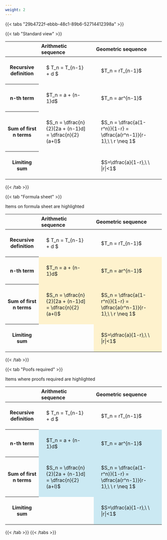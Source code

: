 ```yaml
---
weight: 2
---
```


{{< tabs "29b4722f-ebbb-48c1-89b6-52714412398a" >}}

{{< tab "Standard view" >}}

<style type="text/css">
#T_95761 th.col_heading {
  text-align: left;
  font-size: 1em;
}
#T_95761 td {
  text-align: left;
  font-size: 1em;
  padding: 1.5em;
}
</style>
<table id="T_95761">
  <thead>
    <tr>
      <th class="blank level0" >&nbsp;</th>
      <th id="T_95761_level0_col0" class="col_heading level0 col0" >Arithmetic sequence</th>
      <th id="T_95761_level0_col1" class="col_heading level0 col1" >Geometric sequence</th>
    </tr>
  </thead>
  <tbody>
    <tr>
      <th id="T_95761_level0_row0" class="row_heading level0 row0" >Recursive definition</th>
      <td id="T_95761_row0_col0" class="data row0 col0" >$ T_n = T_{n-1} + d $</td>
      <td id="T_95761_row0_col1" class="data row0 col1" >$T_n = rT_{n-1}$</td>
    </tr>
    <tr>
      <th id="T_95761_level0_row1" class="row_heading level0 row1" >n-th term</th>
      <td id="T_95761_row1_col0" class="data row1 col0" >$T_n = a + (n-1)d$</td>
      <td id="T_95761_row1_col1" class="data row1 col1" >$T_n = ar^{n-1}$</td>
    </tr>
    <tr>
      <th id="T_95761_level0_row2" class="row_heading level0 row2" >Sum of first n terms</th>
      <td id="T_95761_row2_col0" class="data row2 col0" >$S_n = \dfrac{n}{2}[2a + (n-1)d] = \dfrac{n}{2}(a+l)$</td>
      <td id="T_95761_row2_col1" class="data row2 col1" >$S_n = \dfrac{a(1-r^n)}{1-r} = \dfrac{a(r^n-1)}{r-1},\ \  r \neq 1$</td>
    </tr>
    <tr>
      <th id="T_95761_level0_row3" class="row_heading level0 row3" >Limiting sum</th>
      <td id="T_95761_row3_col0" class="data row3 col0" ></td>
      <td id="T_95761_row3_col1" class="data row3 col1" >$S=\dfrac{a}{1-r},\ \ |r|<1$</td>
    </tr>
  </tbody>
</table>
{{< /tab >}}

{{< tab "Formula sheet" >}}

Items on formula sheet are highlighted 
<br>
<style type="text/css">
#T_77c41 th.col_heading {
  text-align: left;
  font-size: 1em;
}
#T_77c41 td {
  text-align: left;
  font-size: 1em;
  padding: 1.5em;
}
#T_77c41_row0_col0, #T_77c41_row0_col1, #T_77c41_row3_col0 {
  background-color: rgba(0,0,0,0);
}
#T_77c41_row1_col0, #T_77c41_row1_col1, #T_77c41_row2_col0, #T_77c41_row2_col1, #T_77c41_row3_col1 {
  background-color: rgba(255,194,10, 0.2);
}
</style>
<table id="T_77c41">
  <thead>
    <tr>
      <th class="blank level0" >&nbsp;</th>
      <th id="T_77c41_level0_col0" class="col_heading level0 col0" >Arithmetic sequence</th>
      <th id="T_77c41_level0_col1" class="col_heading level0 col1" >Geometric sequence</th>
    </tr>
  </thead>
  <tbody>
    <tr>
      <th id="T_77c41_level0_row0" class="row_heading level0 row0" >Recursive definition</th>
      <td id="T_77c41_row0_col0" class="data row0 col0" >$ T_n = T_{n-1} + d $</td>
      <td id="T_77c41_row0_col1" class="data row0 col1" >$T_n = rT_{n-1}$</td>
    </tr>
    <tr>
      <th id="T_77c41_level0_row1" class="row_heading level0 row1" >n-th term</th>
      <td id="T_77c41_row1_col0" class="data row1 col0" >$T_n = a + (n-1)d$</td>
      <td id="T_77c41_row1_col1" class="data row1 col1" >$T_n = ar^{n-1}$</td>
    </tr>
    <tr>
      <th id="T_77c41_level0_row2" class="row_heading level0 row2" >Sum of first n terms</th>
      <td id="T_77c41_row2_col0" class="data row2 col0" >$S_n = \dfrac{n}{2}[2a + (n-1)d] = \dfrac{n}{2}(a+l)$</td>
      <td id="T_77c41_row2_col1" class="data row2 col1" >$S_n = \dfrac{a(1-r^n)}{1-r} = \dfrac{a(r^n-1)}{r-1},\ \  r \neq 1$</td>
    </tr>
    <tr>
      <th id="T_77c41_level0_row3" class="row_heading level0 row3" >Limiting sum</th>
      <td id="T_77c41_row3_col0" class="data row3 col0" ></td>
      <td id="T_77c41_row3_col1" class="data row3 col1" >$S=\dfrac{a}{1-r},\ \ |r|<1$</td>
    </tr>
  </tbody>
</table>
{{< /tab >}}

{{< tab "Poofs required" >}}

Items where proofs required are highlighted 
<br>
<style type="text/css">
#T_4e997 th.col_heading {
  text-align: left;
  font-size: 1em;
}
#T_4e997 td {
  text-align: left;
  font-size: 1em;
  padding: 1.5em;
}
#T_4e997_row0_col0, #T_4e997_row0_col1, #T_4e997_row3_col0 {
  background-color: rgba(0,0,0,0);
}
#T_4e997_row1_col0, #T_4e997_row1_col1, #T_4e997_row2_col0, #T_4e997_row2_col1, #T_4e997_row3_col1 {
  background-color: rgba(0,150,200, 0.2);
}
</style>
<table id="T_4e997">
  <thead>
    <tr>
      <th class="blank level0" >&nbsp;</th>
      <th id="T_4e997_level0_col0" class="col_heading level0 col0" >Arithmetic sequence</th>
      <th id="T_4e997_level0_col1" class="col_heading level0 col1" >Geometric sequence</th>
    </tr>
  </thead>
  <tbody>
    <tr>
      <th id="T_4e997_level0_row0" class="row_heading level0 row0" >Recursive definition</th>
      <td id="T_4e997_row0_col0" class="data row0 col0" >$ T_n = T_{n-1} + d $</td>
      <td id="T_4e997_row0_col1" class="data row0 col1" >$T_n = rT_{n-1}$</td>
    </tr>
    <tr>
      <th id="T_4e997_level0_row1" class="row_heading level0 row1" >n-th term</th>
      <td id="T_4e997_row1_col0" class="data row1 col0" >$T_n = a + (n-1)d$</td>
      <td id="T_4e997_row1_col1" class="data row1 col1" >$T_n = ar^{n-1}$</td>
    </tr>
    <tr>
      <th id="T_4e997_level0_row2" class="row_heading level0 row2" >Sum of first n terms</th>
      <td id="T_4e997_row2_col0" class="data row2 col0" >$S_n = \dfrac{n}{2}[2a + (n-1)d] = \dfrac{n}{2}(a+l)$</td>
      <td id="T_4e997_row2_col1" class="data row2 col1" >$S_n = \dfrac{a(1-r^n)}{1-r} = \dfrac{a(r^n-1)}{r-1},\ \  r \neq 1$</td>
    </tr>
    <tr>
      <th id="T_4e997_level0_row3" class="row_heading level0 row3" >Limiting sum</th>
      <td id="T_4e997_row3_col0" class="data row3 col0" ></td>
      <td id="T_4e997_row3_col1" class="data row3 col1" >$S=\dfrac{a}{1-r},\ \ |r|<1$</td>
    </tr>
  </tbody>
</table>
{{< /tab >}}
{{< /tabs >}}